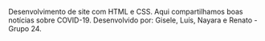 Desenvolvimento de site com HTML e CSS. 
Aqui compartilhamos boas notícias sobre COVID-19.
Desenvolvido por: Gisele, Luís, Nayara e Renato - Grupo 24.
